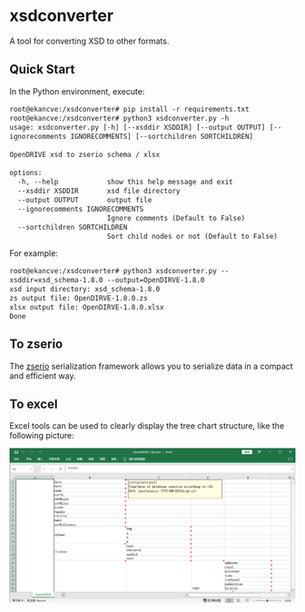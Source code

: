 # xsdconverter
A tool for converting XSD to other formats.

## Quick Start

In the Python environment, execute:

```shell
root@ekancve:/xsdconverter# pip install -r requirements.txt
root@ekancve:/xsdconverter# python3 xsdconverter.py -h
usage: xsdconverter.py [-h] [--xsddir XSDDIR] [--output OUTPUT] [--ignorecomments IGNORECOMMENTS] [--sortchildren SORTCHILDREN]

OpenDRIVE xsd to zserio schema / xlsx

options:
  -h, --help            show this help message and exit
  --xsddir XSDDIR       xsd file directory
  --output OUTPUT       output file
  --ignorecomments IGNORECOMMENTS
                        Ignore comments (Default to False)
  --sortchildren SORTCHILDREN
                        Sort child nodes or not (Default to False)
```

For example:

```shell
root@ekancve:/xsdconverter# python3 xsdconverter.py --xsddir=xsd_schema-1.8.0 --output=OpenDIRVE-1.8.0
xsd input directory: xsd_schema-1.8.0
zs output file: OpenDIRVE-1.8.0.zs
xlsx output file: OpenDIRVE-1.8.0.xlsx
Done
```

## To zserio

The [zserio](https://github.com/ndsev) serialization framework allows you to serialize data in a compact and efficient way.

## To excel

Excel tools can be used to clearly display the tree chart structure, like the following picture:

![](./docs/assets/OpenDRIVE-1.8.0.png)
